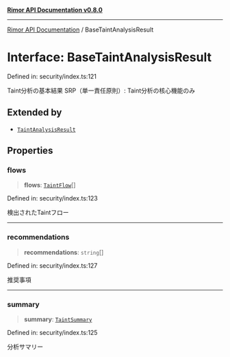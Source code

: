 [**Rimor API Documentation v0.8.0**](../README.md)

***

[Rimor API Documentation](../globals.md) / BaseTaintAnalysisResult

# Interface: BaseTaintAnalysisResult

Defined in: security/index.ts:121

Taint分析の基本結果
SRP（単一責任原則）: Taint分析の核心機能のみ

## Extended by

- [`TaintAnalysisResult`](TaintAnalysisResult.md)

## Properties

### flows

> **flows**: [`TaintFlow`](TaintFlow.md)[]

Defined in: security/index.ts:123

検出されたTaintフロー

***

### recommendations

> **recommendations**: `string`[]

Defined in: security/index.ts:127

推奨事項

***

### summary

> **summary**: [`TaintSummary`](TaintSummary.md)

Defined in: security/index.ts:125

分析サマリー

